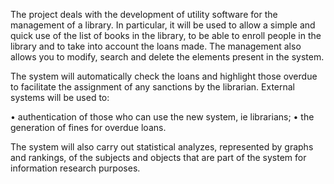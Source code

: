The project deals with the development of utility software for the management of a library. In particular, it will be used to allow a simple and quick use of the list of books in the library, to be able to enroll people in the library and to take into account the loans made. The management also allows you to modify, search and delete the elements present in the system.

The system will automatically check the loans and highlight those overdue to facilitate the assignment of any sanctions by the librarian. External systems will be used to:

• authentication of those who can use the new system, ie librarians;
• the generation of fines for overdue loans.

The system will also carry out statistical analyzes, represented by graphs and rankings, of the subjects and objects that are part of the system for information research purposes.
